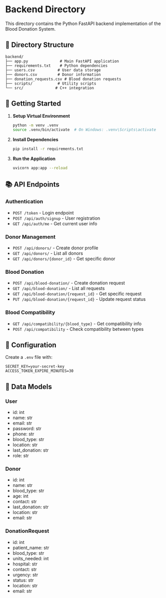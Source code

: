 # Backend Directory

This directory contains the Python FastAPI backend implementation of the Blood Donation System.

## 📁 Directory Structure

```
backend/
├── app.py              # Main FastAPI application
├── requirements.txt    # Python dependencies
├── users.csv          # User data storage
├── donors.csv         # Donor information
├── donation_requests.csv # Blood donation requests
├── scripts/           # Utility scripts
└── src/              # C++ integration
```

## 🚀 Getting Started

1. **Setup Virtual Environment**
   ```bash
   python -m venv .venv
   source .venv/bin/activate  # On Windows: .venv\Scripts\activate
   ```

2. **Install Dependencies**
   ```bash
   pip install -r requirements.txt
   ```

3. **Run the Application**
   ```bash
   uvicorn app:app --reload
   ```

## 📚 API Endpoints

### Authentication
- `POST /token` - Login endpoint
- `POST /api/auth/signup` - User registration
- `GET /api/auth/me` - Get current user info

### Donor Management
- `POST /api/donors/` - Create donor profile
- `GET /api/donors/` - List all donors
- `GET /api/donors/{donor_id}` - Get specific donor

### Blood Donation
- `POST /api/blood-donation/` - Create donation request
- `GET /api/blood-donation/` - List all requests
- `GET /api/blood-donation/{request_id}` - Get specific request
- `PUT /api/blood-donation/{request_id}` - Update request status

### Blood Compatibility
- `GET /api/compatibility/{blood_type}` - Get compatibility info
- `POST /api/compatibility` - Check compatibility between types

## 🔧 Configuration

Create a `.env` file with:
```env
SECRET_KEY=your-secret-key
ACCESS_TOKEN_EXPIRE_MINUTES=30
```

## 📝 Data Models

### User
- id: int
- name: str
- email: str
- password: str
- phone: str
- blood_type: str
- location: str
- last_donation: str
- role: str

### Donor
- id: int
- name: str
- blood_type: str
- age: int
- contact: str
- last_donation: str
- location: str
- email: str

### DonationRequest
- id: int
- patient_name: str
- blood_type: str
- units_needed: int
- hospital: str
- contact: str
- urgency: str
- status: str
- location: str
- email: str 